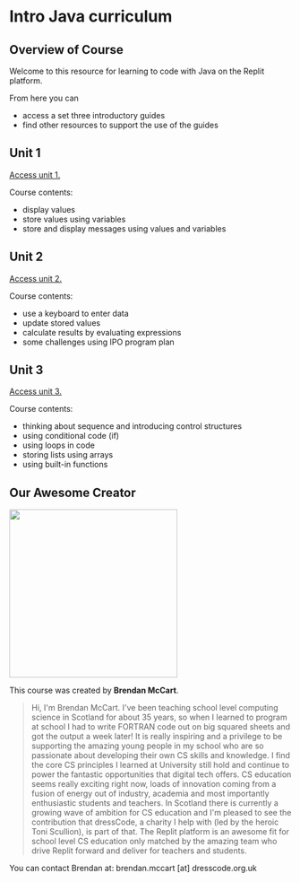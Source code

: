 # **Intro Java curriculum**

## **Overview of Course**
Welcome to this resource for learning to code with Java on the Replit platform.

From here you can
- access a set three introductory guides
- find other resources to support the use of the guides

## **Unit 1**
[Access unit 1.](https://docs.replit.com/teaching-curriculum/intro-java-unit-1)

Course contents:
- display values
- store values using variables
- store and display messages using values and variables

## **Unit 2**
[Access unit 2.](https://docs.replit.com/teaching-curriculum/intro-java-unit-2)

Course contents:
- use a keyboard to enter data 
- update stored values
- calculate results by evaluating expressions
- some challenges using IPO program plan

## **Unit 3**
[Access unit 3.](https://docs.replit.com/teaching-curriculum/intro-java-unit-3)

Course contents:
- thinking about sequence and introducing control structures
- using conditional code (if)
- using loops in code
- storing lists using arrays
- using built-in functions

## **Our Awesome Creator**

<img class="profile_pic" src="/images/curriculumImg/brendanmccart.jpg" width="300px"/>

This course was created by **Brendan McCart**.

> Hi, I'm Brendan McCart. I've been teaching school level computing science in Scotland for about 35 years, so when I learned to program at school I had to write FORTRAN code out on big squared sheets and got the output a week later! It is really inspiring and a privilege to be supporting the amazing young people in my school who are so passionate about developing their own CS skills and knowledge. I find the core CS principles I learned at University still hold and continue to power the fantastic opportunities that digital tech offers. CS education seems really exciting right now, loads of innovation coming from a fusion of energy out of industry, academia and most importantly enthusiastic students and teachers. In Scotland there is currently a growing wave of ambition for CS education and I'm pleased to see the contribution that dressCode, a charity I help with (led by the heroic Toni Scullion), is part of that. The Replit platform is an awesome fit for school level CS education only matched by the amazing team who drive Replit forward and deliver for teachers and students. 

You can contact Brendan at: brendan.mccart [at] dresscode.org.uk